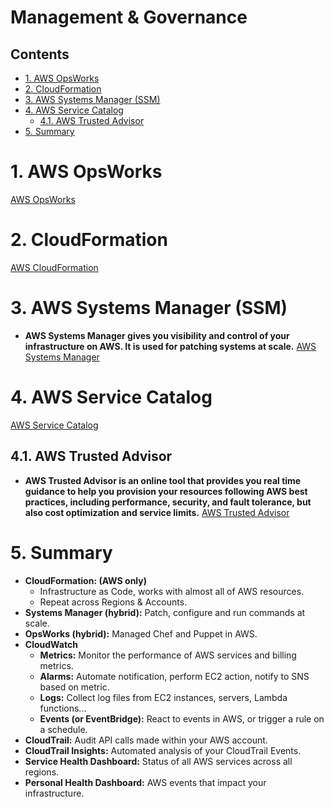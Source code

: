 # Management & Governance<!-- omit in toc -->

## Contents <!-- omit in toc -->

- [1. AWS OpsWorks](#1-aws-opsworks)
- [2. CloudFormation](#2-cloudformation)
- [3. AWS Systems Manager (SSM)](#3-aws-systems-manager-ssm)
- [4. AWS Service Catalog](#4-aws-service-catalog)
  - [4.1. AWS Trusted Advisor](#41-aws-trusted-advisor)
- [5. Summary](#5-summary)

# 1. AWS OpsWorks

[AWS OpsWorks](Management%20&%20Governance/AWS%20OpsWorks.md)

# 2. CloudFormation

[AWS CloudFormation](AWS%20CloudFormation.md)

# 3. AWS Systems Manager (SSM)

- **AWS Systems Manager gives you visibility and control of your infrastructure on AWS. It is used for patching systems at scale.** [AWS Systems Manager](AWS%20Systems%20Manager.md)

# 4. AWS Service Catalog

[AWS Service Catalog](AWS%20Service%20Catalog.md)

## 4.1. AWS Trusted Advisor

- **AWS Trusted Advisor is an online tool that provides you real time guidance to help you provision your resources following AWS best practices, including performance, security, and fault tolerance, but also cost optimization and service limits.**
  [AWS Trusted Advisor](AWS%20Trusted%20Advisor.md)

# 5. Summary

- **CloudFormation: (AWS only)**
  - Infrastructure as Code, works with almost all of AWS resources.
  - Repeat across Regions & Accounts.
- **Systems Manager (hybrid):** Patch, configure and run commands at scale.
- **OpsWorks (hybrid):** Managed Chef and Puppet in AWS.
- **CloudWatch**
  - **Metrics:** Monitor the performance of AWS services and billing metrics.
  - **Alarms:** Automate notification, perform EC2 action, notify to SNS based on metric.
  - **Logs:** Collect log files from EC2 instances, servers, Lambda functions...
  - **Events (or EventBridge):** React to events in AWS, or trigger a rule on a schedule.
- **CloudTrail:** Audit API calls made within your AWS account.
- **CloudTrail Insights:** Automated analysis of your CloudTrail Events.
- **Service Health Dashboard:** Status of all AWS services across all regions.
- **Personal Health Dashboard:** AWS events that impact your infrastructure.
